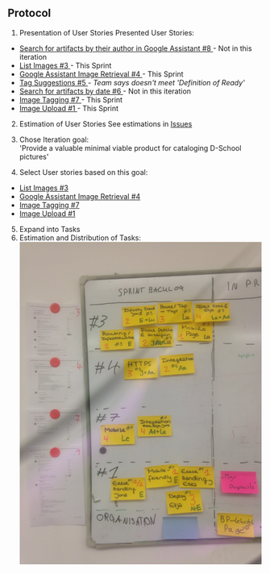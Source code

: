 ## Protocol

1. Presentation of User Stories
Presented User Stories:
* [ Search for artifacts by their author in Google Assistant #8 ](https://github.com/hpi-sam/BP2018HG1/issues/8) - Not in this iteration
* [ List Images #3 ](https://github.com/hpi-sam/BP2018HG1/issues/3) - This Sprint
* [ Google Assistant Image Retrieval #4 ](https://github.com/hpi-sam/BP2018HG1/issues/4) - This Sprint
* [ Tag Suggestions #5 ](https://github.com/hpi-sam/BP2018HG1/issues/5) *- Team says doesn't meet 'Definition of Ready'*
* [ Search for artifacts by date #6 ](https://github.com/hpi-sam/BP2018HG1/issues/6) - Not in this iteration
* [ Image Tagging #7 ](https://github.com/hpi-sam/BP2018HG1/issues/7) - This Sprint
* [ Image Upload #1 ](https://github.com/hpi-sam/BP2018HG1/issues/1) - This Sprint
2. Estimation of User Stories
See estimations in [Issues](https://github.com/hpi-sam/BP2018HG1/issues)
3. Chose Iteration goal:  
'Provide a valuable minimal viable product for cataloging D-School pictures'


4. Select User stories based on this goal:
* [ List Images #3 ](https://github.com/hpi-sam/BP2018HG1/issues/3)
* [ Google Assistant Image Retrieval #4 ](https://github.com/hpi-sam/BP2018HG1/issues/4)
* [ Image Tagging #7 ](https://github.com/hpi-sam/BP2018HG1/issues/7)
* [ Image Upload #1 ](https://github.com/hpi-sam/BP2018HG1/issues/1)
5. Expand into Tasks
6. Estimation and Distribution of Tasks:
![](../images/2018-11-19-planning-meeting.JPG)
